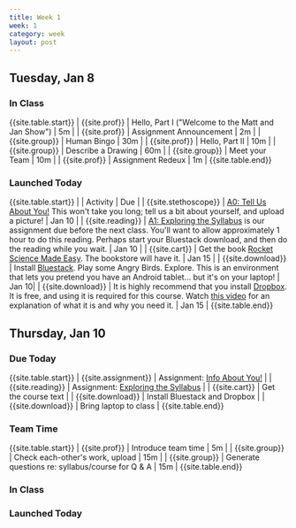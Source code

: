 ```yaml
---
title: Week 1 
week: 1
category: week
layout: post
---
```


## Tuesday, Jan 8

### In Class

{{site.table.start}}
| {{site.prof}} | Hello, Part I ("Welcome to the Matt and Jan Show") | 5m |
| {{site.prof}} | Assignment Announcement | 2m |
| {{site.group}} | Human Bingo | 30m |
| {{site.prof}} | Hello, Part II | 10m |
| {{site.group}} | Describe a Drawing | 60m |
| {{site.group}} | Meet your Team | 10m |
| {{site.prof}} | Assignment Redeux | 1m |
{{site.table.end}}

### Launched Today

{{site.table.start}}
| | Activity | Due | 
| {{site.stethoscope}} | [A0: Tell Us About You!]({{site.base}}/todo/a0/) This won't take you long; tell us a bit about yourself, and upload a picture! | Jan 10 |
| {{site.reading}} | [A1: Exploring the Syllabus]({{site.base}}/todo/a1/) is our assignment due before the next class. You'll want to allow approximately 1 hour to do this reading. Perhaps start your Bluestack download, and then do the reading while you wait. | Jan 10 |
| {{site.cart}} | Get the book [Rocket Science Made Easy](http://www.amazon.com/Rocket-Surgery-Made-Easy-Yourself/dp/0321657292). The bookstore will have it. | Jan 15 |
| {{site.download}} | Install [Bluestack](http://bluestack.com/). Play some Angry Birds. Explore. This is an environment that lets you pretend you have an Android tablet... but it's on your laptop! | Jan 10|
| {{site.download}} | It is highly recommend that you install [Dropbox](http://db.tt/zgUQOl6A). It is free, and using it is required for this course. Watch [this video](http://www.youtube.com/watch?v=52xllJksWg4) for an explanation of what it is and why you need it. | Jan 15 |
{{site.table.end}}

<!-- # # # # # # # # # # # # # # # # # # # # # # # # # # # -->

## Thursday, Jan 10

### Due Today

{{site.table.start}}
| {{site.assignment}} | Assignment: [Info About You!]({{site.base}}/todo/a0/) |
| {{site.reading}} | Assignment: [Exploring the Syllabus]({{site.base}}/todo/a1/) |
| {{site.cart}} | Get the course text | 
| {{site.download}} | Install Bluestack and Dropbox | 
| {{site.download}} | Bring laptop to class |
{{site.table.end}}

### Team Time

{{site.table.start}}
| {{site.prof}} | Introduce team time | 5m |
| {{site.group}} | Check each-other's work, upload | 15m |
| {{site.group}} | Generate questions re: syllabus/course for Q & A | 15m |
{{site.table.end}}

### In Class

### Launched Today


<!-- # # # # # # # # # # # # # # # # # # # # # # # # # # # -->

